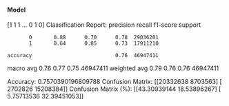 #### Model
[1 1 1 ... 0 1 0]
Classification Report:
              precision    recall  f1-score   support

           0       0.88      0.70      0.78  29036201
           1       0.64      0.85      0.73  17911210

    accuracy                           0.76  46947411
   macro avg       0.76      0.77      0.75  46947411
weighted avg       0.79      0.76      0.76  46947411

Accuracy: 0.7570390196809788
Confusion Matrix:
[[20332638  8703563]
 [ 2702826 15208384]]
Confusion Matrix (%):
[[43.30939144 18.53896267]
 [ 5.75713536 32.39451053]]

